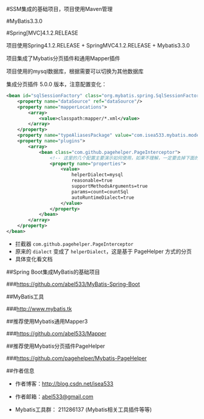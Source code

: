 #SSM集成的基础项目，项目使用Maven管理

#MyBatis3.3.0

#Spring[MVC]4.1.2.RELEASE

项目使用Spring4.1.2.RELEASE + SpringMVC4.1.2.RELEASE + Mybatis3.3.0

项目集成了Mybatis分页插件和通用Mapper插件

项目使用的mysql数据库，根据需要可以切换为其他数据库

集成分页插件 5.0.0 版本，注意配置变化：
```xml
<bean id="sqlSessionFactory" class="org.mybatis.spring.SqlSessionFactoryBean">
    <property name="dataSource" ref="dataSource"/>
    <property name="mapperLocations">
        <array>
            <value>classpath:mapper/*.xml</value>
        </array>
    </property>
    <property name="typeAliasesPackage" value="com.isea533.mybatis.model"/>
    <property name="plugins">
        <array>
            <bean class="com.github.pagehelper.PageInterceptor">
                <!-- 这里的几个配置主要演示如何使用，如果不理解，一定要去掉下面的配置 -->
                <property name="properties">
                    <value>
                        helperDialect=mysql
                        reasonable=true
                        supportMethodsArguments=true
                        params=count=countSql
                        autoRuntimeDialect=true
                    </value>
                </property>
            </bean>
        </array>
    </property>
</bean>
```
- 拦截器 `com.github.pagehelper.PageInterceptor`
- 原来的 `dialect` 变成了 `helperDialect`，这是基于 PageHelper 方式的分页
- 具体变化看文档

##Spring Boot集成MyBatis的基础项目

###https://github.com/abel533/MyBatis-Spring-Boot

##MyBatis工具

###http://www.mybatis.tk

##推荐使用Mybatis通用Mapper3

###https://github.com/abel533/Mapper

##推荐使用Mybatis分页插件PageHelper

###https://github.com/pagehelper/Mybatis-PageHelper

##作者信息

- 作者博客：http://blog.csdn.net/isea533

- 作者邮箱：abel533@gmail.com

- Mybatis工具群： 211286137 (Mybatis相关工具插件等等)
